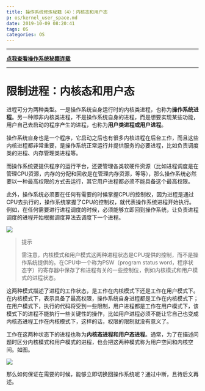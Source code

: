 ```yaml
---
title: 操作系统修炼秘籍（4）：内核态和用户态
p: os/kernel_user_space.md
date: 2019-10-09 08:20:41
tags: OS
categories: OS
---
```



-----------

**[点我查看操作系统秘籍连载](https://www.junmajinlong.com/os/index/)**

-----------


# 限制进程：内核态和用户态

进程可分为两种类型。一是操作系统自身运行时的内核类进程，也称为**操作系统进程**。另一种即非内核类进程，不是操作系统自身的进程，而是想要实现某些功能，用户自己去启动的程序产生的进程，也称为**用户类进程或用户进程**。

操作系统自身也是一个程序，它启动之后也有很多内核进程在后台工作，而且这些内核进程都非常重要，是操作系统正常运行并提供服务的必要进程，比如负责调度类的进程、内存管理类进程等。

而操作系统要提供程序的运行平台，还要管理各类软硬件资源（比如进程调度是在管理CPU资源，内存的分配和回收是在管理内存资源，等等），那么操作系统必然要以一种最高权限的方式去运行，其它用户进程都必须不能具备这个最高权限。

此外，操作系统必须要在任何有需要的时候掌握CPU的控制权，因为进程是通过CPU去执行的，操作系统掌握了CPU的控制权，就代表操作系统进程开始执行。例如，在任何需要进行进程调度的时候，必须能够立即回到操作系统，让负责进程调度的进程开始根据调度算法去调度下一个进程。

![](/img/os/733013-20191009091245514-1014094314.jpg)


> 提示
>
> 需注意，内核模式和用户模式这两种进程状态是CPU提供的控制，而不是操作系统提供的。在CPU中一个称为PSW（program status word，程序状态字）的寄存器中保存了和进程有关的一些控制位，例如内核模式和用户模式的进程状态。

这两种模式描述了进程的工作状态，是工作在内核模式下还是工作在用户模式下。在内核模式下，表示具备了最高权限，操作系统自身进程都是工作在内核模式下；在用户模式下，执行的代码将受到一些限制，用户进程都是工作在用户模式下，该模式下的进程不能执行一些关键性的操作，比如用户进程必须不能让它自己也变成内核态进程工作在内核模式下，这样的话，权限的限制就没有意义了。

工作在这两种状态下的进程也称为**内核态进程和用户态进程**。通常，为了在描述问题时区分内核模式和用户模式的进程，也会把这两种模式称为用户空间和内核空间。如图。

![](/img/os/733013-20191009091108321-433228150.jpg)


那么如何保证在需要的时候，能够立即切换回操作系统呢？通过中断，且待后文再述。